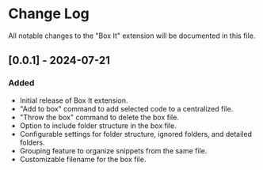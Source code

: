 # Change Log

All notable changes to the "Box It" extension will be documented in this file.

## [0.0.1] - 2024-07-21

### Added

- Initial release of Box It extension.
- "Add to box" command to add selected code to a centralized file.
- "Throw the box" command to delete the box file.
- Option to include folder structure in the box file.
- Configurable settings for folder structure, ignored folders, and detailed folders.
- Grouping feature to organize snippets from the same file.
- Customizable filename for the box file.
